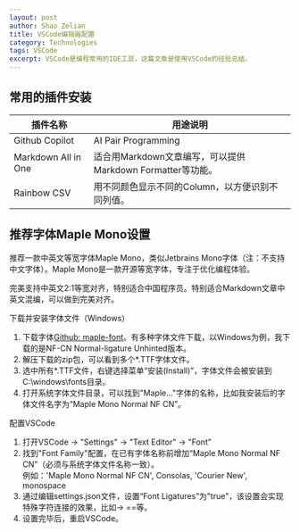 ```yaml
---
layout: post
author: Shao Zelian
title: VSCode编辑器配置
category: Technologies
tags: VSCode
excerpt: VSCode是编程常用的IDE工具，这篇文章是使用VSCode的经验总结。
---
```


## 常用的插件安装

<div class="special__table"></div>

| 插件名称            | 用途说明                                                   |
| ------------------- | ---------------------------------------------------------- |
| Github Copilot      | AI Pair Programming                                        |
| Markdown All in One | 适合用Markdown文章编写，可以提供Markdown Formatter等功能。 |
| Rainbow CSV         | 用不同颜色显示不同的Column，以方便识别不同列值。           |

## 推荐字体Maple Mono设置

推荐一款中英文等宽字体Maple Mono，类似Jetbrains Mono字体（注：不支持中文字体）。Maple Mono是一款开源等宽字体，专注于优化编程体验。

完美支持中英文2:1等宽对齐，特别适合中国程序员。特别适合Markdown文章中英文混编，可以做到完美对齐。

下载并安装字体文件（Windows）
1. 下载字体[Github: maple-font](https://github.com/subframe7536/maple-font)。有多种字体文件下载，以Windows为例，我下载的是NF-CN Normal-ligature Unhinted版本。
2. 解压下载的zip包，可以看到多个*.TTF字体文件。
3. 选中所有*.TTF文件，右键选择菜单“安装(Install)”，字体文件会被安装到C:\windows\fonts目录。
4. 打开系统字体文件目录，可以找到"Maple..."字体的名称，比如我安装后的字体文件名字为“Maple Mono Normal NF CN”。

配置VSCode
1. 打开VSCode -> "Settings" -> "Text Editor" -> "Font"
2. 找到"Font Family"配置，在已有字体名称前增加“Maple Mono Normal NF CN”（必须与系统字体文件名称一致）。<br/>
   例如：'Maple Mono Normal NF CN', Consolas, 'Courier New', monospace
3. 通过编辑settings.json文件，设置“Font Ligatures”为"true"，该设置会实现特殊字符连接的效果，比如-> ==等。
4. 设置完毕后，重启VSCode。
